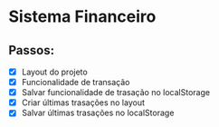 # Sistema Financeiro

## Passos:

- [x] Layout do projeto
- [x] Funcionalidade de transação
- [x] Salvar funcionalidade de trasação no localStorage
- [x] Criar últimas trasações no layout
- [x] Salvar últimas trasações no localStorage